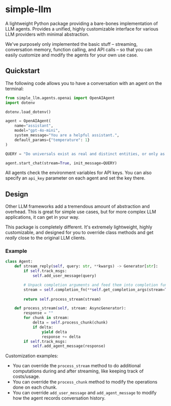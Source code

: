 # simple-llm
A lightweight Python package providing a bare-bones implementation of LLM agents. Provides a unified, highly customizable interface for various LLM providers with minimal abstraction.

We've purposely only implemented the basic stuff – streaming, conversation memory, function calling, and API calls – so that you can easily customize and modify the agents for your own use case.

## Quickstart
The following code allows you to have a conversation with an agent on the terminal:
```python
from simple_llm.agents.openai import OpenAIAgent
import dotenv

dotenv.load_dotenv()

agent = OpenAIAgent(
    name="assistant",
    model="gpt-4o-mini",
    system_message="You are a helpful assistant.",
    default_params={"temperature": 1}
)

QUERY = "Do universals exist as real and distinct entities, or only as mental constructs?"

agent.start_chat(stream=True, init_message=QUERY)
```
All agents check the environment variables for API keys. You can also specify an `api_key` parameter on each agent and set the key there.

## Design
Other LLM frameworks add a tremendous amount of abstraction and overhead. This is great for simple use cases, but for more complex LLM applications, it can get in your way.

This package is completely different. It's extremely lightweight, highly customizable, and designed for you to override class methods and get *really* close to the original LLM clients.

### Example
```python
class Agent:
    def stream_reply(self, query: str, **kwargs) -> Generator[str]:
        if self.track_msgs:
            self.add_user_message(query)

        # Unpack completion arguments and feed them into completion function
        stream = self.completion_fn(**self.get_completion_args(stream=True, messages=self._messages, query=query, **kwargs))
        
        return self.process_stream(stream)

    def process_stream(self, stream: AsyncGenerator):
        response = ""
        for chunk in stream:
            delta = self.process_chunk(chunk)
            if delta:
                yield delta
                response += delta
        if self.track_msgs:
            self.add_agent_message(response)
```
Customization examples:
- You can override the `process_stream` method to do additional computations during and after streaming, like keeping track of costs/usage.
- You can override the `process_chunk` method to modify the operations done on each chunk.
- You can override `add_user_message` and `add_agent_message` to modify how the agent records conversation history.